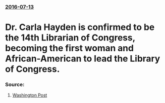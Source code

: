 ### [2016-07-13](/news/2016/07/13/index.md)

# Dr. Carla Hayden is confirmed to be the 14th Librarian of Congress, becoming the first woman and African-American to lead the Library of Congress.




### Source:

1. [Washington Post](https://www.washingtonpost.com/news/arts-and-entertainment/wp/2016/07/13/carla-hayden-confirmed-as-14th-librarian-of-congress/)
